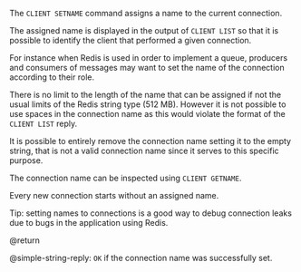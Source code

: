 The `CLIENT SETNAME` command assigns a name to the current connection.

The assigned name is displayed in the output of `CLIENT LIST` so that it is
possible to identify the client that performed a given connection.

For instance when Redis is used in order to implement a queue, producers and
consumers of messages may want to set the name of the connection according to
their role.

There is no limit to the length of the name that can be assigned if not the
usual limits of the Redis string type (512 MB). However it is not possible to
use spaces in the connection name as this would violate the format of the
`CLIENT LIST` reply.

It is possible to entirely remove the connection name setting it to the empty
string, that is not a valid connection name since it serves to this specific
purpose.

The connection name can be inspected using `CLIENT GETNAME`.

Every new connection starts without an assigned name.

Tip: setting names to connections is a good way to debug connection leaks due to
bugs in the application using Redis.

@return

@simple-string-reply: `OK` if the connection name was successfully set.
